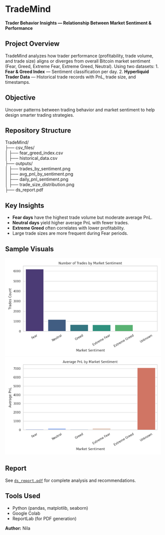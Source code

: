 # TradeMind
**Trader Behavior Insights — Relationship Between Market Sentiment & Performance**

##  Project Overview
TradeMind analyzes how trader performance (profitability, trade volume, and trade size) aligns or diverges from overall Bitcoin market sentiment (Fear, Greed, Extreme Fear, Extreme Greed, Neutral). Using two datasets: 1. **Fear & Greed Index** — Sentiment classification per day. 2. **Hyperliquid Trader Data** — Historical trade records with PnL, trade size, and timestamps.

##  Objective
Uncover patterns between trading behavior and market sentiment to help design smarter trading strategies.

##  Repository Structure
TradeMind/  
├── csv_files/  
│   ├── fear_greed_index.csv  
│   ├── historical_data.csv  
├── outputs/  
│   ├── trades_by_sentiment.png  
│   ├── avg_pnl_by_sentiment.png  
│   ├── daily_pnl_sentiment.png  
│   ├── trade_size_distribution.png  
├── ds_report.pdf  

##  Key Insights
- **Fear days** have the highest trade volume but moderate average PnL.  
- **Neutral days** yield higher average PnL with fewer trades.  
- **Extreme Greed** often correlates with lower profitability.  
- Large trade sizes are more frequent during Fear periods.  

##  Sample Visuals
![Trades by Sentiment](outputs/trades_by_sentiment.png)  
![Average PnL by Sentiment](outputs/avg_pnl_by_sentiment.png)  

##  Report
See [`ds_report.pdf`](ds_report.pdf) for complete analysis and recommendations.

##  Tools Used
- Python (pandas, matplotlib, seaborn)  
- Google Colab  
- ReportLab (for PDF generation)  

**Author:** Nila
